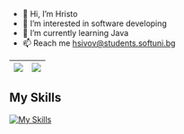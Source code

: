 - 👋 Hi, I’m Hristo
- 👀 I’m interested in software developing
- 🌱 I’m currently learning Java
- 📫 Reach me hsivov@students.softuni.bg

| <img src="https://github-readme-stats.vercel.app/api/top-langs/?username=hsivov&layout=compact&hide_border=true" /> | <img src="https://github-readme-stats.vercel.app/api?username=hsivov&hide_border=true&show_icons=true" /> |
|---|---|

## My Skills
[![My Skills](https://skillicons.dev/icons?i=js,html,css,bootstrap,java,spring,maven,mysql,postgres,docker)](https://skillicons.dev)

  
<!---
hsivov/hsivov is a ✨ special ✨ repository because its `README.md` (this file) appears on your GitHub profile.
You can click the Preview link to take a look at your changes.
--->
